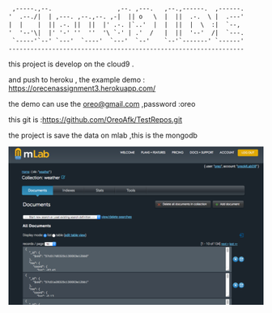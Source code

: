 
     ,-----.,--.                  ,--. ,---.   ,--.,------.  ,------.
    '  .--./|  | ,---. ,--.,--. ,-|  || o   \  |  ||  .-.  \ |  .---'
    |  |    |  || .-. ||  ||  |' .-. |`..'  |  |  ||  |  \  :|  `--, 
    '  '--'\|  |' '-' ''  ''  '\ `-' | .'  /   |  ||  '--'  /|  `---.
     `-----'`--' `---'  `----'  `---'  `--'    `--'`-------' `------'
    ----------------------------------------------------------------- 

this project is develop on the cloud9 .

and push to heroku , the example demo : https://orecenassignment3.herokuapp.com/

the demo can use the oreo@gmail.com ,password :oreo

this git is :https://github.com/OreoAfk/TestRepos.git

the project is save the data on mlab ,this is the mongodb 

![alt tag](img/1.png)
